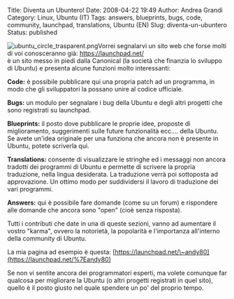 Title: Diventa un Ubuntero!
Date: 2008-04-22 19:49
Author: Andrea Grandi
Category: Linux, Ubuntu (IT)
Tags: answers, blueprints, bugs, code, community, launchpad, translations, Ubuntu (EN)
Slug: diventa-un-ubuntero
Status: published

![ubuntu\_circle\_trasparent.png](http://www.andreagrandi.it/wp-content/uploads/2008/04/ubuntu_circle_trasparent.png)Vorrei
segnalarvi un sito web che forse molti di voi conosceranno già:
<https://launchpad.net/>  
è un sito messo in piedi dalla Canonical (la società che finanzia lo
sviluppo di Ubuntu) e presenta alcune funzioni molto interessanti:

**Code:** è possibile pubblicare qui una propria patch ad un programma,
in modo che gli sviluppatori la possano unire al codice ufficiale.

**Bugs:** un modulo per segnalare i bug della Ubuntu e degli altri
progetti che sono registrati su launchpad.

**Blueprints:** il posto dove pubblicare le proprie idee, proposte di
miglioramento, suggerimenti sulle future funzionalità ecc.... della
Ubuntu. Se avete un'idea originale per una funziona che ancora non è
presente in Ubuntu, potete scriverla qui.

**Translations:** consente di visualizzare le stringhe ed i messaggi non
ancora tradotti dei programmi di Ubuntu e permette di scrivere la
propria traduzione, nella lingua desiderata. La traduzione verrà poi
sottoposta ad approvazione. Un ottimo modo per suddividersi il lavoro di
traduzione dei vari programmi.

**Answers:** qui è possibile fare domande (come su un forum) e
rispondere alle domande che ancora sono "open" (cioè senza risposta).

Tutti i contributi che date in una di queste sezioni, vanno ad aumentare
il vostro "karma", ovvero la notorietà, la popolarità e l'importanza
all'interno della community di Ubuntu.

La mia pagina ad esempio è questa:
[https://launchpad.net/\~andy80](https://launchpad.net/%7Eandy80)

Se non vi sentite ancora dei programmatori esperti, ma volete comunque
far qualcosa per migliorare la Ubuntu (o altri progetti registrati in
quel sito), quello è il posto giusto nel quale spendere un po' del
proprio tempo.
